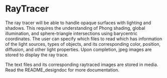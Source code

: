 RayTracer
=========

The ray tracer will be able to handle opaque surfaces with lighting and shadows. This requires the understanding of Phong shading, global illumination, and sphere-triangle intersections using barycentric coordinates. The user can specify which files to read which has information of the light sources, types of objects, and its corresponding color, position, diffusion, and other light properties. Upon completion, jpeg images are stored to display the ray trace.

The text files and its corresponding raytraced images are stored in media.
Read the README_designdoc for more documentation.